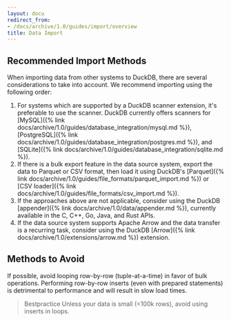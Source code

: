 ```yaml
---
layout: docu
redirect_from:
- /docs/archive/1.0/guides/import/overview
title: Data Import
---
```


## Recommended Import Methods

When importing data from other systems to DuckDB, there are several considerations to take into account.
We recommend importing using the following order:

1. For systems which are supported by a DuckDB scanner extension, it's preferable to use the scanner. DuckDB currently offers scanners for [MySQL]({% link docs/archive/1.0/guides/database_integration/mysql.md %}), [PostgreSQL]({% link docs/archive/1.0/guides/database_integration/postgres.md %}), and [SQLite]({% link docs/archive/1.0/guides/database_integration/sqlite.md %}).
2. If there is a bulk export feature in the data source system, export the data to Parquet or CSV format, then load it using DuckDB's [Parquet]({% link docs/archive/1.0/guides/file_formats/parquet_import.md %}) or [CSV loader]({% link docs/archive/1.0/guides/file_formats/csv_import.md %}).
3. If the approaches above are not applicable, consider using the DuckDB [appender]({% link docs/archive/1.0/data/appender.md %}), currently available in the C, C++, Go, Java, and Rust APIs.
4. If the data source system supports Apache Arrow and the data transfer is a recurring task, consider using the DuckDB [Arrow]({% link docs/archive/1.0/extensions/arrow.md %}) extension.

## Methods to Avoid

If possible, avoid looping row-by-row (tuple-at-a-time) in favor of bulk operations.
Performing row-by-row inserts (even with prepared statements) is detrimental to performance and will result in slow load times.

> Bestpractice Unless your data is small (<100k rows), avoid using inserts in loops.